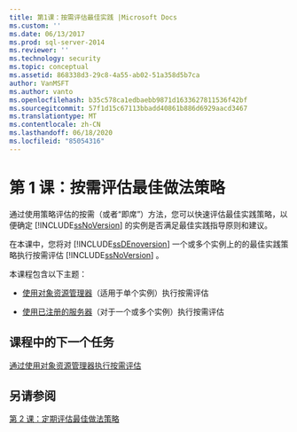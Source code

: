```yaml
---
title: 第1课：按需评估最佳实践 |Microsoft Docs
ms.custom: ''
ms.date: 06/13/2017
ms.prod: sql-server-2014
ms.reviewer: ''
ms.technology: security
ms.topic: conceptual
ms.assetid: 868338d3-29c8-4a55-ab02-51a358d5b7ca
author: VanMSFT
ms.author: vanto
ms.openlocfilehash: b35c578ca1edbaebb9871d1633627811536f42bf
ms.sourcegitcommit: 57f1d15c67113bbadd40861b886d6929aacd3467
ms.translationtype: MT
ms.contentlocale: zh-CN
ms.lasthandoff: 06/18/2020
ms.locfileid: "85054316"
---
```

# <a name="lesson-1-evaluate-best-practices-on-an-on-demand-basis"></a>第 1 课：按需评估最佳做法策略
  通过使用策略评估的按需（或者“即席”）方法，您可以快速评估最佳实践策略，以便确定 [!INCLUDE[ssNoVersion](../includes/ssnoversion-md.md)] 的实例是否满足最佳实践指导原则和建议。  
  
 在本课中，您将对 [!INCLUDE[ssDEnoversion](../includes/ssdenoversion-md.md)] 一个或多个实例上的的最佳实践策略执行按需评估 [!INCLUDE[ssNoVersion](../includes/ssnoversion-md.md)] 。  
  
 本课程包含以下主题：  
  
-   [使用对象资源管理器](../ssms/object/object-explorer.md)（适用于单个实例）执行按需评估  
  
-   [使用已注册的服务器](../../2014/tutorials/perform-an-on-demand-evaluation-by-using-registered-servers.md)（对于一个或多个实例）执行按需评估  
  
## <a name="next-task-in-lesson"></a>课程中的下一个任务  
 [通过使用对象资源管理器执行按需评估](../ssms/object/object-explorer.md)  
  
## <a name="see-also"></a>另请参阅  
 [第 2 课：定期评估最佳做法策略](../../2014/tutorials/lesson-2-evaluate-best-practices-policies-on-a-scheduled-basis.md)  
  
  
